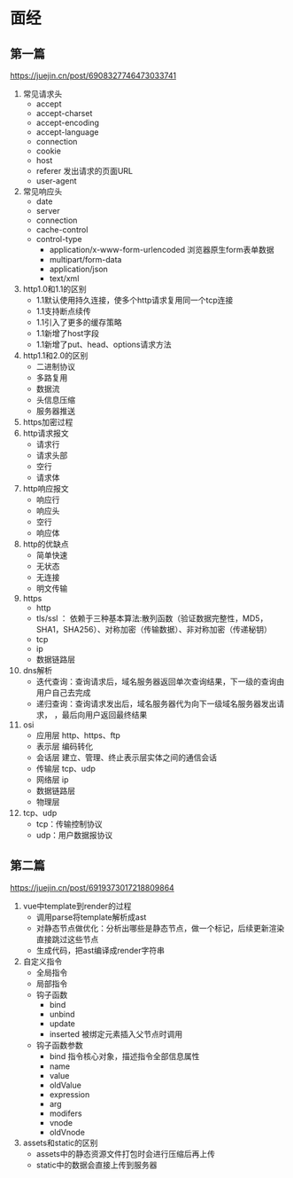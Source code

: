 # 面经
## 第一篇
https://juejin.cn/post/6908327746473033741
1. 常见请求头
    - accept
    - accept-charset
    - accept-encoding
    - accept-language
    - connection
    - cookie
    - host
    - referer 发出请求的页面URL
    - user-agent
2. 常见响应头
    - date
    - server
    - connection
    - cache-control
    - control-type
        + application/x-www-form-urlencoded 浏览器原生form表单数据
        + multipart/form-data
        + application/json
        + text/xml
3. http1.0和1.1的区别
    - 1.1默认使用持久连接，使多个http请求复用同一个tcp连接
    - 1.1支持断点续传
    - 1.1引入了更多的缓存策略
    - 1.1新增了host字段
    - 1.1新增了put、head、options请求方法
4. http1.1和2.0的区别
    - 二进制协议
    - 多路复用
    - 数据流
    - 头信息压缩
    - 服务器推送
5. https加密过程
6. http请求报文
    - 请求行
    - 请求头部
    - 空行
    - 请求体
7. http响应报文
    - 响应行
    - 响应头
    - 空行
    - 响应体
8. http的优缺点
    - 简单快速
    - 无状态
    - 无连接
    - 明文传输
9. https
    - http
    - tls/ssl ： 依赖于三种基本算法:散列函数（验证数据完整性，MD5，SHA1，SHA256）、对称加密（传输数据）、非对称加密（传递秘钥）
    - tcp
    - ip
    - 数据链路层
10. dns解析
    - 迭代查询：查询请求后，域名服务器返回单次查询结果，下一级的查询由用户自己去完成
    - 递归查询：查询请求发出后，域名服务器代为向下一级域名服务器发出请求， ，最后向用户返回最终结果
11. osi
    - 应用层 http、https、ftp
    - 表示层 编码转化
    - 会话层 建立、管理、终止表示层实体之间的通信会话
    - 传输层 tcp、udp
    - 网络层 ip
    - 数据链路层 
    - 物理层
12. tcp、udp
    - tcp：传输控制协议
    - udp：用户数据报协议
## 第二篇
https://juejin.cn/post/6919373017218809864
1. vue中template到render的过程
    - 调用parse将template解析成ast
    - 对静态节点做优化：分析出哪些是静态节点，做一个标记，后续更新渲染直接跳过这些节点
    - 生成代码，把ast编译成render字符串
2. 自定义指令
    - 全局指令
    - 局部指令
    - 钩子函数
        + bind
        + unbind
        + update
        + inserted 被绑定元素插入父节点时调用
    - 钩子函数参数
        + bind 指令核心对象，描述指令全部信息属性
        + name
        + value
        + oldValue
        + expression
        + arg
        + modifers
        + vnode
        + oldVnode
3. assets和static的区别
    - assets中的静态资源文件打包时会进行压缩后再上传
    - static中的数据会直接上传到服务器